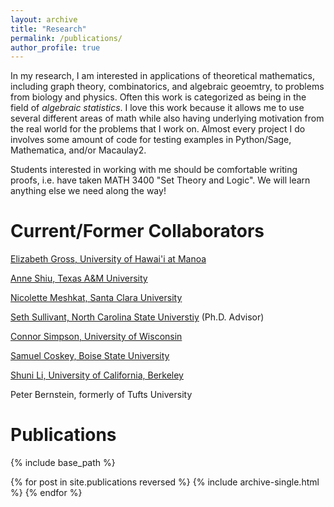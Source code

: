 ```yaml
---
layout: archive
title: "Research"
permalink: /publications/
author_profile: true
---
```


In my research, I am interested in applications of theoretical mathematics, including graph theory, combinatorics, and algebraic geoemtry, to problems from biology and physics.  Often this work is categorized as being in the field of <i>algebraic statistics</i>.  I love this work because it allows me to use several different areas of math while also having underlying motivation from the real world for the problems that I work on.  Almost every project I do involves some amount of code for testing examples in Python/Sage, Mathematica, and/or Macaulay2.

Students interested in working with me should be comfortable writing proofs, i.e. have taken MATH 3400 "Set Theory and Logic".  We will learn anything else we need along the way!

# Current/Former Collaborators

[Elizabeth Gross, University of Hawai'i at Manoa](https://math.hawaii.edu/wordpress/people/egross/)

[Anne Shiu, Texas A&M University](https://www.math.tamu.edu/~annejls/)

[Nicolette Meshkat, Santa Clara University](https://www.scu.edu/cas/mathcs/faculty-and-staff/nicolette-meshkat/)

[Seth Sullivant, North Carolina State Universtiy](https://sethsullivant.wordpress.ncsu.edu/) (Ph.D. Advisor)

[Connor Simpson, University of Wisconsin](https://people.math.wisc.edu/~csimpson6/)

[Samuel Coskey, Boise State University](https://scoskey.org/)

[Shuni Li, University of California, Berkeley](https://shunili.github.io/)

Peter Bernstein, formerly of Tufts University


# Publications

{% include base_path %}

{% for post in site.publications reversed %}
  {% include archive-single.html %}
{% endfor %}
